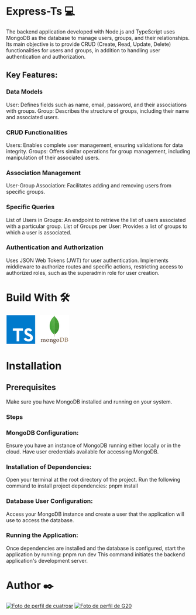 
# Express-Ts 💻️
The backend application developed with Node.js and TypeScript uses MongoDB as the database to manage users, groups, and their relationships. Its main objective is to provide CRUD (Create, Read, Update, Delete) functionalities for users and groups, in addition to handling user authentication and authorization.

## Key Features: 
### Data Models
User: Defines fields such as name, email, password, and their associations with groups.
Group: Describes the structure of groups, including their name and associated users.
### CRUD Functionalities
Users: Enables complete user management, ensuring validations for data integrity.
Groups: Offers similar operations for group management, including manipulation of their associated users.
### Association Management
User-Group Association: Facilitates adding and removing users from specific groups.
### Specific Queries
List of Users in Groups: An endpoint to retrieve the list of users associated with a particular group.
List of Groups per User: Provides a list of groups to which a user is associated.
### Authentication and Authorization
Uses JSON Web Tokens (JWT) for user authentication.
Implements middleware to authorize routes and specific actions, restricting access to authorized roles, such as the superadmin role for user creation.

# Build With 🛠️
<div>
  <img src ="https://github.com/devicons/devicon/blob/master/icons/typescript/typescript-plain.svg" title= "HTMLS" alt = "HTML" width ="80" height = "80"/> &nbsp;  
<img src ="https://github.com/devicons/devicon/blob/master/icons/mongodb/mongodb-original-wordmark.svg" title= "PYTHONS" alt = "PYTHON" width ="80" height = "80"/> &nbsp; 
  </div>

# Installation

## Prerequisites
Make sure you have MongoDB installed and running on your system.

### Steps

### MongoDB Configuration:
Ensure you have an instance of MongoDB running either locally or in the cloud.
Have user credentials available for accessing MongoDB.

### Installation of Dependencies:
Open your terminal at the root directory of the project.
Run the following command to install project dependencies:
      pnpm install
### Database User Configuration:
Access your MongoDB instance and create a user that the application will use to access the database.

### Running the Application:
Once dependencies are installed and the database is configured, start the application by running:
      pnpm run dev
This command initiates the backend application's development server.

# Author ✒️

<a href="https://github.com/cuatrosr"> <img src="https://avatars.githubusercontent.com/cuatrosr" alt="Foto de perfil de cuatrosr" width="80" height="80"></a>   <a href="https://github.com/G20-00">  <img src="https://github.com/G20-00.png?size=100" alt="Foto de perfil de G20" width="80" height="80"></a>







